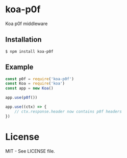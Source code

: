 # koa-p0f
Koa p0f middleware

## Installation

```
$ npm install koa-p0f
```

## Example

```js
const p0f = require('koa-p0f')
const Koa = require('koa')
const app = new Koa()

app.use(p0f())

app.use((ctx) => {
    // ctx.response.header now contains p0f headers
})
```


# License

  MIT - See LICENSE file.
